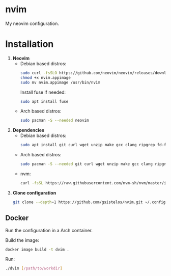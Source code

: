 # nvim
My neovim configuration.

# Installation
1. **Neovim**
    * Debian based distros:
      ```sh
      sudo curl -fsSLO https://github.com/neovim/neovim/releases/download/stable/nvim.appimage
      chmod +x nvim.appimage
      sudo mv nvim.appimage /usr/bin/nvim
      ```
      Install fuse if needed:
      ```sh
      sudo apt install fuse
      ```
    * Arch based distros:
      ```sh
      sudo pacman -S --needed neovim
      ```
2. **Dependencies**
    * Debian based distros:
      ```sh
      sudo apt install git curl wget unzip make gcc clang ripgrep fd-find python3-venv python3-pip
      ```
    * Arch based distros:
      ```sh
      sudo pacman -S --needed git curl wget unzip make gcc clang ripgrep fd python-virtualenv python-pip
      ```
    * nvm:
      ```sh
      curl -fsSL https://raw.githubusercontent.com/nvm-sh/nvm/master/install.sh | NODE_VERSION=stable bash
      ```
3. **Clone configuration**
    ```sh
    git clone --depth=1 https://github.com/gsistelos/nvim.git ~/.config/nvim
    ```

## Docker

Run the configuration in a Arch container.

Build the image:
```sh
docker image build -t dvim .
```

Run:
```sh
./dvim [/path/to/workdir]
```
